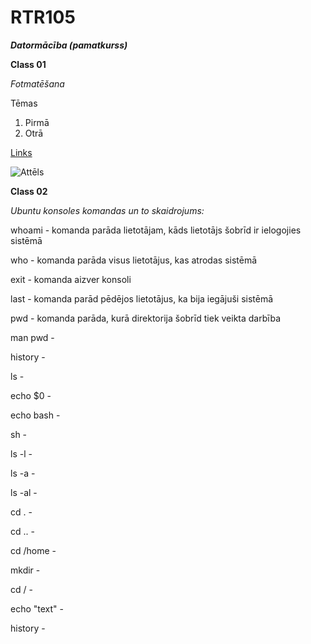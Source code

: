 

# RTR105



***Datormācība (pamatkurss)***

**Class 01**

*Fotmatēšana*

Tēmas
 1. Pirmā 
 2. Otrā

[Links](https://stackedit.io/app#)

![Attēls](https://pbs.twimg.com/profile_images/948120716448321538/m5tBoQnS_400x400.jpg)

**Class 02**

*Ubuntu konsoles komandas un to skaidrojums:*

whoami - komanda parāda lietotājam, kāds lietotājs šobrīd ir ielogojies sistēmā

who - komanda parāda visus lietotājus, kas atrodas sistēmā

exit - komanda aizver konsoli 

last - komanda parād pēdējos lietotājus, ka bija iegājuši sistēmā

pwd - komanda parāda, kurā direktorija šobrīd tiek veikta darbība

man pwd - 

history - 

ls - 

echo $0 -

echo bash - 

sh - 

ls -l -

ls -a -

ls -al -

cd . -

cd .. -

cd /home - 

mkdir - 

cd / -

echo "text" -

history - 
